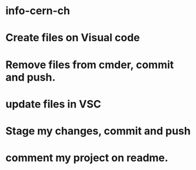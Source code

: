 # info-cern-ch
# Create files on Visual code
# Remove files from cmder, commit and push.
# update files in VSC 
# Stage my changes, commit and push
# comment my project on readme.

